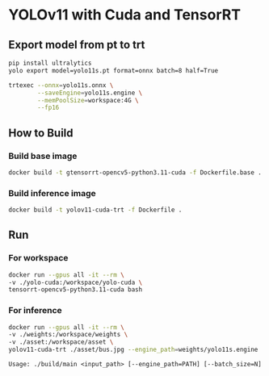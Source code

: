 # YOLOv11 with Cuda and TensorRT

## Export model from pt to trt
```bash
pip install ultralytics
yolo export model=yolo11s.pt format=onnx batch=8 half=True

trtexec --onnx=yolo11s.onnx \
        --saveEngine=yolo11s.engine \
        --memPoolSize=workspace:4G \
        --fp16
```

## How to Build
### Build base image
```bash
docker build -t gtensorrt-opencv5-python3.11-cuda -f Dockerfile.base .
```

### Build inference image
```bash
docker build -t yolov11-cuda-trt -f Dockerfile .
```

## Run
### For workspace
```bash
docker run --gpus all -it --rm \
-v ./yolo-cuda:/workspace/yolo-cuda \
tensorrt-opencv5-python3.11-cuda bash
```

### For inference

```bash
docker run --gpus all -it --rm \
-v ./weights:/workspace/weights \
-v ./asset:/workspace/asset \
yolov11-cuda-trt ./asset/bus.jpg --engine_path=weights/yolo11s.engine
```

```txt
Usage: ./build/main <input_path> [--engine_path=PATH] [--batch_size=N] [--confidence_threshold=FLOAT]
```